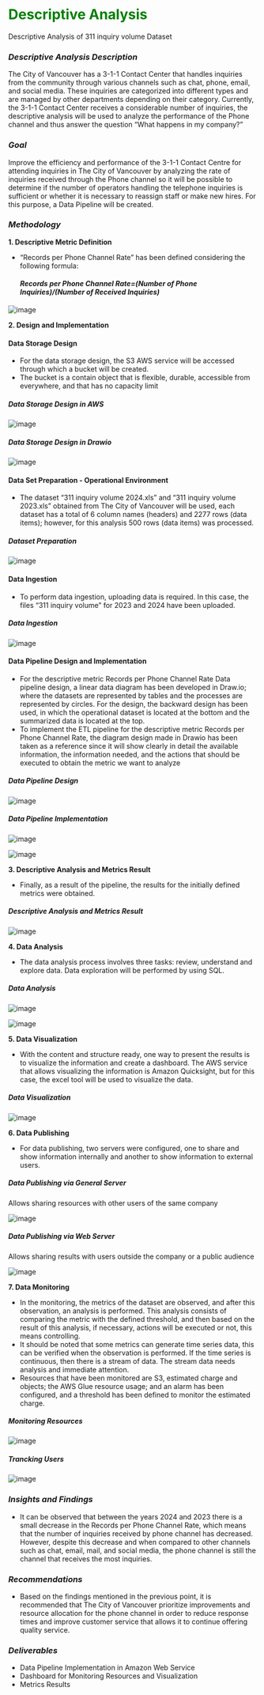 
# <font color="green">Descriptive Analysis</font> 

Descriptive Analysis of 311 inquiry volume Dataset

### ***Descriptive Analysis Description***

The City of Vancouver has a 3-1-1 Contact Center that handles inquiries from the community through various channels such as chat, phone, email, and social media. These inquiries are categorized into different types and are managed by other departments depending on their category.
Currently, the 3-1-1 Contact Center receives a considerable number of inquiries, the descriptive analysis will be used to analyze the performance of the Phone channel and thus answer the question “What happens in my company?”

### ***Goal***

Improve the efficiency and performance of the 3-1-1 Contact Centre for attending inquiries in The City of Vancouver by analyzing the rate of inquiries received through the Phone channel so it will be possible to determine if the number of operators handling the telephone inquiries is sufficient or whether it is necessary to reassign staff or make new hires. For this purpose, a Data Pipeline will be created.

### ***Methodology***

**1. Descriptive Metric Definition**

   - “Records per Phone Channel Rate” has been defined considering the following formula:
       #### *Records per Phone Channel Rate=(Number of Phone Inquiries)/(Number of Received Inquiries)*

![image](https://github.com/user-attachments/assets/e7df1637-7ea4-4987-85bd-8542dc7b3d2e)


**2. Design and Implementation**

#### **Data Storage Design**
  - For the data storage design, the S3 AWS service will be accessed through which a bucket will be created.
  - The bucket is a contain object that is flexible, durable, accessible from everywhere, and that has no capacity limit

   ##### **Data Storage Design in AWS**

![image](https://github.com/user-attachments/assets/97dfa8fa-187c-4658-8081-13e4d6c90fc6)

   ##### **Data Storage Design in Drawio**

   ![image](https://github.com/user-attachments/assets/18b6f37f-22f8-4c4f-b67a-46fb1ecdaa6a)

#### **Data Set Preparation - Operational Environment**

  - The dataset “311 inquiry volume 2024.xls” and “311 inquiry volume 2023.xls” obtained from The City of Vancouver will be used, each dataset has a total of 6 column names (headers) and 2277 rows (data items); however, for this analysis 500 rows (data items) was processed. 

   ##### **Dataset Preparation**

![image](https://github.com/user-attachments/assets/e458e994-b207-4209-acde-80cafc35c935)

#### **Data Ingestion**

  - To perform data ingestion, uploading data is required. In this case, the files “311 inquiry volume” for 2023 and 2024 have been uploaded.

   ##### **Data Ingestion**

![image](https://github.com/user-attachments/assets/0c2d0618-0880-434f-8826-6fae3df19e35)

#### **Data Pipeline Design and Implementation**

  - For the descriptive metric Records per Phone Channel Rate Data pipeline design, a linear data diagram has been developed in Draw.io; where the datasets are represented by tables and the processes are represented by circles. For the design, the backward design has been used, in which the operational dataset is located at the bottom and the summarized data is located at the top.
  - To implement the ETL pipeline for the descriptive metric Records per Phone Channel Rate, the diagram design made in Drawio has been taken as a reference since it will show clearly in detail the available information, the information needed, and the actions that should be executed to obtain the metric we want to analyze

   ##### **Data Pipeline Design**

![image](https://github.com/user-attachments/assets/80f9d340-9ddf-4816-8ca5-2d02d246e847)


   ##### **Data Pipeline Implementation**

![image](https://github.com/user-attachments/assets/d6de167d-67f4-487c-8249-ea04a9ac2b52)


![image](https://github.com/user-attachments/assets/3465e3c9-cb1d-49f5-a370-d8bd6658bfdd)


**3. Descriptive Analysis and Metrics Result**

- Finally, as a result of the pipeline, the results for the initially defined metrics were obtained.

##### **Descriptive Analysis and Metrics Result**

![image](https://github.com/user-attachments/assets/7aa3a1ac-f6b7-4cac-8d16-900fa43bcf32)


**4. Data Analysis**

- The data analysis process involves three tasks: review, understand and explore data. Data exploration will be performed by using SQL. 

##### **Data Analysis**

![image](https://github.com/user-attachments/assets/571667ae-82b4-444f-96c9-f5a77d950517)

![image](https://github.com/user-attachments/assets/d51fc0d7-f0bf-48a4-9147-3a245de2d956)


**5. Data Visualization**

- With the content and structure ready, one way to present the results is to visualize the information and create a dashboard. The AWS service that allows visualizing the information is Amazon Quicksight, but for this case, the excel tool will be used to visualize the data.

##### **Data Visualization**

![image](https://github.com/user-attachments/assets/fc4e8580-a9bf-47b2-ba16-dcc9c419bae3)


**6. Data Publishing**

- For data publishing, two servers were configured, one to share and show information internally and another to show information to external users.

##### **Data Publishing via General Server**

Allows sharing resources with other users of the same company

![image](https://github.com/user-attachments/assets/93bcc230-e036-4a5d-9871-6056380abfe1)

##### **Data Publishing via Web Server**

Allows sharing results with users outside the company or a public audience

![image](https://github.com/user-attachments/assets/500a9a29-5d7d-4413-af85-755db8b7dbab)


**7. Data Monitoring**

- In the monitoring, the metrics of the dataset are observed, and after this observation, an analysis is performed. This analysis consists of comparing the metric with the defined threshold, and then based on the result of this analysis, if necessary, actions will be executed or not, this means controlling.
- It should be noted that some metrics can generate time series data, this can be verified when the observation is performed. If the time series is continuous, then there is a stream of data. The stream data needs analysis and immediate attention.
- Resources that have been monitored are S3, estimated charge and objects; the AWS Glue resource usage; and an alarm has been configured, and a threshold has been defined to monitor the estimated charge.

##### **Monitoring Resources**

![image](https://github.com/user-attachments/assets/dcfd3211-9255-4935-a7eb-935331048a37)

##### **Trancking Users**

![image](https://github.com/user-attachments/assets/8a19bea8-4fca-4c54-ba36-5edb1e8a519b)


### ***Insights and Findings***

- It can be observed that between the years 2024 and 2023 there is a small decrease in the Records per Phone Channel Rate, which means that the number of inquiries received by phone channel has decreased. However, despite this decrease and when compared to other channels such as chat, email, mail, and social media, the phone channel is still the channel that receives the most inquiries.


### ***Recommendations***

- Based on the findings mentioned in the previous point, it is recommended that The City of Vancouver prioritize improvements and resource allocation for the phone channel in order to reduce response times and improve customer service that allows it to continue offering quality service.


### ***Deliverables***
- Data Pipeline Implementation in Amazon Web Service
- Dashboard for Monitoring Resources and Visualization
- Metrics Results 


